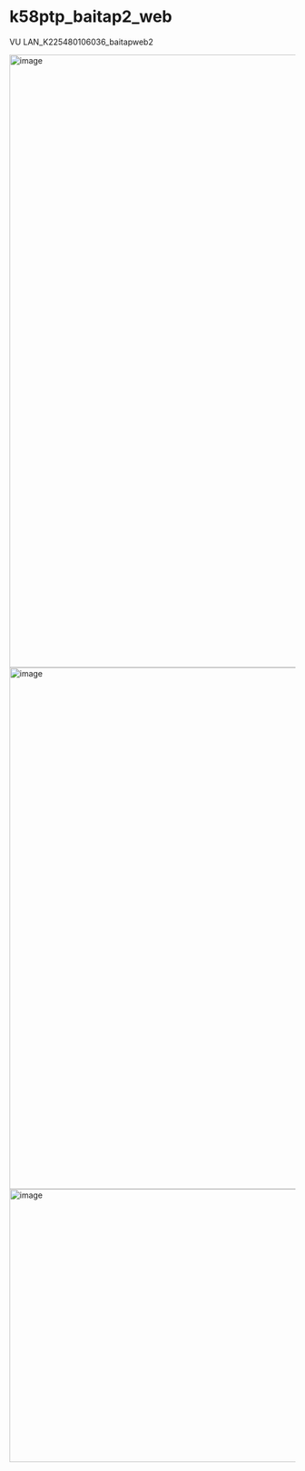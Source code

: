 # k58ptp_baitap2_web
VU LAN_K225480106036_baitapweb2

<img width="1919" height="1080" alt="image" src="https://github.com/user-attachments/assets/d3ec749e-515b-4b49-8803-7c73a9907722" />

<img width="1402" height="919" alt="image" src="https://github.com/user-attachments/assets/6bb4d735-649c-45d8-a293-f67bfe61f534" />

<img width="1736" height="481" alt="image" src="https://github.com/user-attachments/assets/c935b511-7f8f-4a90-afc4-d63d1da2c4f7" />
